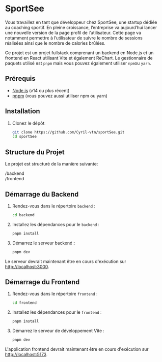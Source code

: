 # SportSee
Vous travaillez en tant que développeur chez SportSee, une startup dédiée au coaching sportif.
En pleine croissance, l’entreprise va aujourd’hui lancer une nouvelle version de la page profil de l’utilisateur.
Cette page va notamment permettre à l’utilisateur de suivre le nombre de sessions réalisées ainsi que le nombre de calories brûlées.

Ce projet est un projet fullstack comprenant un backend en Node.js et un frontend en React utilisant Vite et également ReChart. Le gestionnaire de paquets utilisé est `pnpm` mais vous pouvez également utiliser `npm`ou `yarn`.

## Prérequis

- [Node.js](https://nodejs.org/) (v14 ou plus récent)
- [pnpm](https://pnpm.io/) (vous pouvez aussi utiliser npm ou yarn)

## Installation

1. Clonez le dépôt:

    ```bash
    git clone https://github.com/Cyril-vtn/sportSee.git
    cd sportSee
    ```

## Structure du Projet

Le projet est structuré de la manière suivante:

/backend <br>
/frontend


## Démarrage du Backend

1. Rendez-vous dans le répertoire `backend` :

    ```bash
    cd backend
    ```

 2. Installez les dépendances pour le `backend` :

    ```bash
    pnpm install
    ```

3. Démarrez le serveur backend :

    ```bash
    pnpm dev
    ```

Le serveur devrait maintenant être en cours d'exécution sur [http://localhost:3000](http://localhost:3000).

## Démarrage du Frontend

1. Rendez-vous dans le répertoire `frontend` :

    ```bash
    cd frontend
    ```

2. Installez les dépendances pour le `frontend` :

    ```bash
    pnpm install
    ```

2. Démarrez le serveur de développement Vite :

    ```bash
    pnpm dev
    ```

L'application frontend devrait maintenant être en cours d'exécution sur [http://localhost:5173](http://localhost:5173).